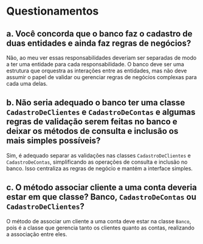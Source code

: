# Questionamentos

## a. Você concorda que o banco faz o cadastro de duas entidades e ainda faz regras de negócios?

Não, ao meu ver essas responsabilidades deveriam ser separadas de modo a ter uma entidade para cada responsabilidade. O banco deve ser uma estrutura que orquestra as interações entre as entidades, mas não deve assumir o papel de validar ou gerenciar regras de negócios complexas para cada uma delas.

## b. Não seria adequado o banco ter uma classe `CadastroDeClientes` e `CadastroDeContas` e algumas regras de validação serem feitas no banco e deixar os métodos de consulta e inclusão os mais simples possíveis?

Sim, é adequado separar as validações nas classes `CadastroDeClientes` e `CadastroDeContas`, simplificando as operações de consulta e inclusão no banco. Isso centraliza as regras de negócio e mantém a interface simples.

## c. O método associar cliente a uma conta deveria estar em que classe? Banco, `CadastroDeContas` ou `CadastroDeClientes`?

O método de associar um cliente a uma conta deve estar na classe `Banco`, pois é a classe que gerencia tanto os clientes quanto as contas, realizando a associação entre eles.
